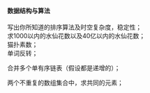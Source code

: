 #### 数据结构与算法  

写出你所知道的排序算法及时空复杂度，稳定性；  
求1000以内的水仙花数以及40亿以内的水仙花数；  
猫扑素数；  
单词反转； 

合并多个单有序链表（假设都是递增的）；   

两个不重复的数组集合中，求共同的元素；  
